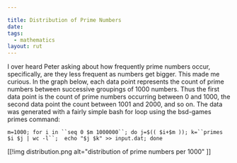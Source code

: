 ```yaml
---

title: Distribution of Prime Numbers
date: 
tags:
  - mathematics
layout: rut
---
```



I over heard Peter asking about how frequently prime numbers occur,
specifically, are they less frequent as numbers get bigger.  This made me
curious.  In the graph below, each data point represents the count of prime
numbers between successive groupings of 1000 numbers.  Thus the first data point
is the count of prime numbers occurring between 0 and 1000, the second data
point the count between 1001 and 2000, and so on. The data was generated with a
fairly simple bash for loop using the bsd-games primes command:

`m=1000; for i in ``seq 0 $m 1000000``; do j=$(( $i+$m )); k=``primes $i $j | wc -l``;  echo "$j $k" >> input.dat; done` 

[[!img distribution.png alt="distribution of prime numbers per 1000" ]]

